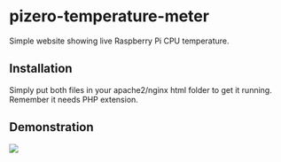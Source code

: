 # pizero-temperature-meter
Simple website showing live Raspberry Pi CPU temperature.

## Installation
Simply put both files in your apache2/nginx html folder to get it running.
Remember it needs PHP extension.

## Demonstration
![](https://i.imgur.com/ARt7Q5c.png)
